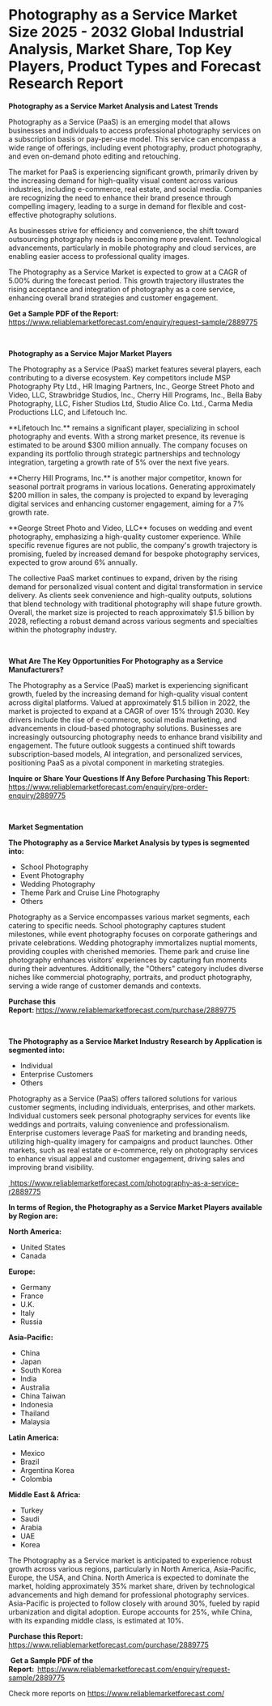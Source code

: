 <p><h1>Photography as a Service Market Size 2025 - 2032 Global Industrial Analysis, Market Share, Top Key Players, Product Types and Forecast Research Report</h1></p><p><strong>Photography as a Service Market Analysis and Latest Trends</strong></p>
<p><p>Photography as a Service (PaaS) is an emerging model that allows businesses and individuals to access professional photography services on a subscription basis or pay-per-use model. This service can encompass a wide range of offerings, including event photography, product photography, and even on-demand photo editing and retouching. </p><p>The market for PaaS is experiencing significant growth, primarily driven by the increasing demand for high-quality visual content across various industries, including e-commerce, real estate, and social media. Companies are recognizing the need to enhance their brand presence through compelling imagery, leading to a surge in demand for flexible and cost-effective photography solutions. </p><p>As businesses strive for efficiency and convenience, the shift toward outsourcing photography needs is becoming more prevalent. Technological advancements, particularly in mobile photography and cloud services, are enabling easier access to professional quality images. </p><p>The Photography as a Service Market is expected to grow at a CAGR of 5.00% during the forecast period. This growth trajectory illustrates the rising acceptance and integration of photography as a core service, enhancing overall brand strategies and customer engagement.</p></p>
<p><strong>Get a Sample PDF of the Report:&nbsp;</strong> <a href="https://www.reliablemarketforecast.com/enquiry/request-sample/2889775?utm_campaign=2820&utm_medium=2&utm_source=Github&utm_content=ia&utm_term=14032025&utm_id=photography-as-a-service">https://www.reliablemarketforecast.com/enquiry/request-sample/2889775</a></p>
<p>&nbsp;</p>
<p><strong>Photography as a Service Major Market Players</strong></p>
<p><p>The Photography as a Service (PaaS) market features several players, each contributing to a diverse ecosystem. Key competitors include MSP Photography Pty Ltd., HR Imaging Partners, Inc., George Street Photo and Video, LLC, Strawbridge Studios, Inc., Cherry Hill Programs, Inc., Bella Baby Photography, LLC, Fisher Studios Ltd, Studio Alice Co. Ltd., Carma Media Productions LLC, and Lifetouch Inc.</p><p>**Lifetouch Inc.** remains a significant player, specializing in school photography and events. With a strong market presence, its revenue is estimated to be around $300 million annually. The company focuses on expanding its portfolio through strategic partnerships and technology integration, targeting a growth rate of 5% over the next five years.</p><p>**Cherry Hill Programs, Inc.** is another major competitor, known for seasonal portrait programs in various locations. Generating approximately $200 million in sales, the company is projected to expand by leveraging digital services and enhancing customer engagement, aiming for a 7% growth rate.</p><p>**George Street Photo and Video, LLC** focuses on wedding and event photography, emphasizing a high-quality customer experience. While specific revenue figures are not public, the company's growth trajectory is promising, fueled by increased demand for bespoke photography services, expected to grow around 6% annually.</p><p>The collective PaaS market continues to expand, driven by the rising demand for personalized visual content and digital transformation in service delivery. As clients seek convenience and high-quality outputs, solutions that blend technology with traditional photography will shape future growth. Overall, the market size is projected to reach approximately $1.5 billion by 2028, reflecting a robust demand across various segments and specialties within the photography industry.</p></p>
<p>&nbsp;</p>
<p><strong>What Are The Key Opportunities For Photography as a Service Manufacturers?</strong></p>
<p><p>The Photography as a Service (PaaS) market is experiencing significant growth, fueled by the increasing demand for high-quality visual content across digital platforms. Valued at approximately $1.5 billion in 2022, the market is projected to expand at a CAGR of over 15% through 2030. Key drivers include the rise of e-commerce, social media marketing, and advancements in cloud-based photography solutions. Businesses are increasingly outsourcing photography needs to enhance brand visibility and engagement. The future outlook suggests a continued shift towards subscription-based models, AI integration, and personalized services, positioning PaaS as a pivotal component in marketing strategies.</p></p>
<p><strong>Inquire or Share Your Questions If Any Before Purchasing This Report:</strong> <a href="https://www.reliablemarketforecast.com/enquiry/pre-order-enquiry/2889775?utm_campaign=2820&utm_medium=2&utm_source=Github&utm_content=ia&utm_term=14032025&utm_id=photography-as-a-service">https://www.reliablemarketforecast.com/enquiry/pre-order-enquiry/2889775</a></p>
<p>&nbsp;</p>
<p><strong>Market Segmentation</strong></p>
<p><strong>The Photography as a Service Market Analysis by types is segmented into:</strong></p>
<p><ul><li>School Photography</li><li>Event Photography</li><li>Wedding Photography</li><li>Theme Park and Cruise Line Photography</li><li>Others</li></ul></p>
<p><p>Photography as a Service encompasses various market segments, each catering to specific needs. School photography captures student milestones, while event photography focuses on corporate gatherings and private celebrations. Wedding photography immortalizes nuptial moments, providing couples with cherished memories. Theme park and cruise line photography enhances visitors' experiences by capturing fun moments during their adventures. Additionally, the "Others" category includes diverse niches like commercial photography, portraits, and product photography, serving a wide range of customer demands and contexts.</p></p>
<p><strong>Purchase this Report:&nbsp;</strong><a href="https://www.reliablemarketforecast.com/purchase/2889775?utm_campaign=2820&utm_medium=2&utm_source=Github&utm_content=ia&utm_term=14032025&utm_id=photography-as-a-service">https://www.reliablemarketforecast.com/purchase/2889775</a></p>
<p>&nbsp;</p>
<p><strong>The Photography as a Service Market Industry Research by Application is segmented into:</strong></p>
<p><ul><li>Individual</li><li>Enterprise Customers</li><li>Others</li></ul></p>
<p><p>Photography as a Service (PaaS) offers tailored solutions for various customer segments, including individuals, enterprises, and other markets. Individual customers seek personal photography services for events like weddings and portraits, valuing convenience and professionalism. Enterprise customers leverage PaaS for marketing and branding needs, utilizing high-quality imagery for campaigns and product launches. Other markets, such as real estate or e-commerce, rely on photography services to enhance visual appeal and customer engagement, driving sales and improving brand visibility.</p></p>
<p><a href="https://www.reliablemarketforecast.com/photography-as-a-service-r2889775?utm_campaign=2820&utm_medium=2&utm_source=Github&utm_content=ia&utm_term=14032025&utm_id=photography-as-a-service">&nbsp;https://www.reliablemarketforecast.com/photography-as-a-service-r2889775</a></p>
<p><strong>In terms of Region, the Photography as a Service Market Players available by Region are:</strong></p>
<p>
    <p> <strong> North America: </strong>
        <ul>
            <li>United States</li>
            <li>Canada</li>
        </ul>
        </p> 
    <p> <strong> Europe: </strong>
        <ul>
            <li>Germany</li>
            <li>France</li>
            <li>U.K.</li>
            <li>Italy</li>
            <li>Russia</li>
        </ul>
        </p> 
    <p> <strong> Asia-Pacific: </strong>
        <ul>
            <li>China</li>
            <li>Japan</li>
            <li>South Korea</li>
            <li>India</li>
            <li>Australia</li>
            <li>China Taiwan</li>
            <li>Indonesia</li>
            <li>Thailand</li>
            <li>Malaysia</li>
        </ul>
        </p> 
    <p> <strong> Latin America: </strong>
        <ul>
            <li>Mexico</li>
            <li>Brazil</li>
            <li>Argentina Korea</li>
            <li>Colombia</li>
        </ul>
        </p> 
    <p> <strong> Middle East & Africa: </strong>
        <ul>
            <li>Turkey</li>
            <li>Saudi</li>
            <li>Arabia</li>
            <li>UAE</li>
            <li>Korea</li>
        </ul>
    </p>
    </p>
<p><p>The Photography as a Service market is anticipated to experience robust growth across various regions, particularly in North America, Asia-Pacific, Europe, the USA, and China. North America is expected to dominate the market, holding approximately 35% market share, driven by technological advancements and high demand for professional photography services. Asia-Pacific is projected to follow closely with around 30%, fueled by rapid urbanization and digital adoption. Europe accounts for 25%, while China, with its expanding middle class, is estimated at 10%.</p></p>
<p><strong>Purchase this Report: </strong><a href="https://www.reliablemarketforecast.com/purchase/2889775?utm_campaign=2820&utm_medium=2&utm_source=Github&utm_content=ia&utm_term=14032025&utm_id=photography-as-a-service">https://www.reliablemarketforecast.com/purchase/2889775</a></p>
<p>&nbsp;<strong>Get a Sample PDF of the Report:&nbsp;&nbsp;</strong><a href="https://www.reliablemarketforecast.com/enquiry/request-sample/2889775?utm_campaign=2820&utm_medium=2&utm_source=Github&utm_content=ia&utm_term=14032025&utm_id=photography-as-a-service">https://www.reliablemarketforecast.com/enquiry/request-sample/2889775</a></p>
<p><strong></strong></p>
<p>Check more reports on <a href="https://www.reliablemarketforecast.com/?utm_campaign=2820&utm_medium=2&utm_source=Github&utm_content=ia&utm_term=14032025&utm_id=photography-as-a-service">https://www.reliablemarketforecast.com/</a></p>
